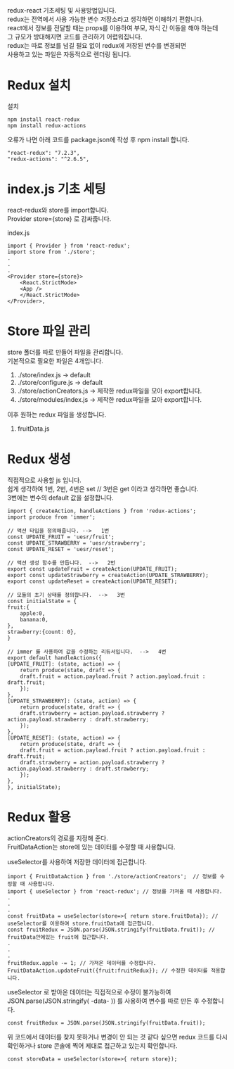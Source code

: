 redux-react 기초세팅 및 사용방법입니다.       
redux는 전역에서 사용 가능한 변수 저장소라고 생각하면 이해하기 편합니다.       
react에서 정보를 전달할 때는 props를 이용하여 부모, 자식 간 이동을 해야 하는데       
그 규모가 방대해지면 코드를 관리하기 어렵워집니다.     
redux는 따로 정보를 넘길 필요 없이 redux에 저장된 변수를 변경되면        
사용하고 있는 파일은 자동적으로 렌더링 됩니다.         


# Redux 설치

설치       

    npm install react-redux
    npm install redux-actions   


오류가 나면 아래 코드를 package.json에 작성 후 npm install 합니다.      

    "react-redux": "7.2.3",
    "redux-actions": "^2.6.5",


# index.js 기초 세팅
react-redux와 store를 import합니다.       
Provider store={store} 로 감싸줍니다.        

index.js        

    import { Provider } from 'react-redux';
    import store from './store';
    .
    .
    .
    <Provider store={store}>
        <React.StrictMode>
        <App />
        </React.StrictMode>
    </Provider>,


# Store 파일 관리
store 폴더를 따로 만들어 파일을 관리합니다.      
기본적으로 필요한 파일은 4개입니다.       
1. ./store/index.js   -> default
2. ./store/configure.js  -> default
3. ./store/actionCreators.js  ->  제작한 redux파일을 모아 export합니다.
4. ./store/modules/index.js   ->  제작한 redux파일을 모아 export합니다.

이후 원하는 redux 파일을 생성합니다.        
1. fruitData.js 


# Redux 생성
직접적으로 사용할 js 입니다.       
쉽게 생각하여 1번, 2번, 4번은 set // 3번은 get 이라고 생각하면 좋습니다.       
3번에는 변수의 default 값을 설정합니다.       


    import { createAction, handleActions } from 'redux-actions';
    import produce from 'immer';

    // 액션 타입을 정의해줍니다. -->   1번
    const UPDATE_FRUIT = 'uesr/fruit';
    const UPDATE_STRAWBERRY = 'uesr/strawberry';
    const UPDATE_RESET = 'uesr/reset';
 
    // 액션 생성 함수를 만듭니다.  -->   2번
    export const updateFruit = createAction(UPDATE_FRUIT);
    export const updateStrawberry = createAction(UPDATE_STRAWBERRY);
    export const updateReset = createAction(UPDATE_RESET);

    // 모듈의 초기 상태를 정의합니다.  -->   3번
    const initialState = {
    fruit:{
        apple:0,
        banana:0,
    },
    strawberry:{count: 0},
    }

    // immer 를 사용하여 값을 수정하는 리듀서입니다.  -->   4번
    export default handleActions({
    [UPDATE_FRUIT]: (state, action) => {
        return produce(state, draft => {
        draft.fruit = action.payload.fruit ? action.payload.fruit : draft.fruit;
        });
    },
    [UPDATE_STRAWBERRY]: (state, action) => {
        return produce(state, draft => {
        draft.strawberry = action.payload.strawberry ? action.payload.strawberry : draft.strawberry;
        });
    },
    [UPDATE_RESET]: (state, action) => {
        return produce(state, draft => {
        draft.fruit = action.payload.fruit ? action.payload.fruit : draft.fruit;
        draft.strawberry = action.payload.strawberry ? action.payload.strawberry : draft.strawberry;
        });
    },
    }, initialState);


    
# Redux 활용
actionCreators의 경로를 지정해 준다.       
FruitDataAction는 store에 있는 데이터를 수정할 때 사용합니다.       


useSelector를 사용하여 저장한 데이터에 접근합니다.          


    import { FruitDataAction } from './store/actionCreators';  // 정보를 수정할 때 사용합니다.
    import { useSelector } from 'react-redux'; // 정보를 가져올 때 사용합니다.
    .
    .
    .
    const fruitData = useSelector(store=>{ return store.fruitData}); // useSelector를 이용하여 store.fruitData에 접근합니다.
    const fruitRedux = JSON.parse(JSON.stringify(fruitData.fruit)); // fruitData안에있는 fruit에 접근합니다.
    .
    .
    .
    fruitRedux.apple -= 1; // 가져온 데이터를 수정합니다.
    FruitDataAction.updateFruit({fruit:fruitRedux}); // 수정한 데이터를 적용합니다.
    

useSelector 로 받아온 데이터는 직접적으로 수정이 불가능하여       
JSON.parse(JSON.stringify( -data- )) 를 사용하여 변수를 따로 만든 후 수정합니다.       


    const fruitRedux = JSON.parse(JSON.stringify(fruitData.fruit));


위 코드에서 데이터를 찾지 못하거나 변경이 안 되는 것 같다 싶으면  redux 코드를 다시       
확인하거나 store 콘솔에 찍어 제대로 접근하고 있는지 확인합니다.            

    const storeData = useSelector(store=>{ return store});


